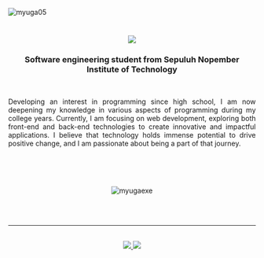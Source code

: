 <p align="left"> <img src="https://komarev.com/ghpvc/?username=myuga05&label=Profile%20views&color=0e75b6&style=flat" alt="myuga05" /> </p>

<h1 align="center">
    <img src="https://readme-typing-svg.herokuapp.com/?font=Righteous&size=35&center=true&vCenter=true&width=500&height=70&duration=4000&lines=Hi+There!+👋;+I'm+myuga!;" />
</h1>

<h3 align="center">Software engineering student from Sepuluh Nopember Institute of Technology</h3>
<br>
<div align="justify">
 
Developing an interest in programming since high school, I am now deepening my knowledge in various aspects of programming during my college years. Currently, I am focusing on web development, exploring both front-end and back-end technologies to create innovative and impactful applications. I believe that technology holds immense potential to drive positive change, and I am passionate about being a part of that journey.

</div>
<br/>
<br>
<div align=center>
  <br/>
  <p align="center">
  <img 
    align="center" 
    src="https://github-readme-stats.vercel.app/api/top-langs?username=myugaexe&show_icons=true&locale=en&layout=compact&langs_count=10&theme=radical&cache_seconds=3600" 
    alt="myugaexe" 
  />
</p>

</div>

<br/><br/>

<hr/>

<br/>

<div align="center"> 
  <a href="mailto:muhyugabillawalrizqi@gmail.com">
    <img src="https://img.shields.io/badge/Gmail-333333?style=for-the-badge&logo=gmail&logoColor=red" />
  </a>
  <a href="https://www.linkedin.com/in/muhammad-yuga-billawal-rizqi-77334b280/" target="_blank">
    <img src="https://img.shields.io/badge/LinkedIn-0077B5?style=for-the-badge&logo=linkedin&logoColor=white" target="_blank" />
  </a>
</div>

<br/>
